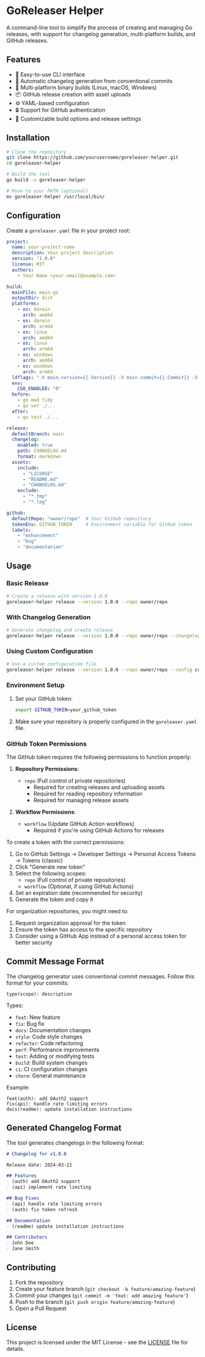 # GoReleaser Helper

A command-line tool to simplify the process of creating and managing Go releases, with support for changelog generation, multi-platform builds, and GitHub releases.

## Features

- 🚀 Easy-to-use CLI interface
- 📝 Automatic changelog generation from conventional commits
- 🔨 Multi-platform binary builds (Linux, macOS, Windows)
- 📦 GitHub release creation with asset uploads
- ⚙️ YAML-based configuration
- 🔒 Support for GitHub authentication
- 🎯 Customizable build options and release settings

## Installation

```bash
# Clone the repository
git clone https://github.com/yourusername/goreleaser-helper.git
cd goreleaser-helper

# Build the tool
go build -o goreleaser-helper

# Move to your PATH (optional)
mv goreleaser-helper /usr/local/bin/
```

## Configuration

Create a `goreleaser.yaml` file in your project root:

```yaml
project:
  name: your-project-name
  description: Your project description
  version: "1.0.0"
  license: MIT
  authors:
    - Your Name <your.email@example.com>

build:
  mainFile: main.go
  outputDir: dist
  platforms:
    - os: darwin
      arch: amd64
    - os: darwin
      arch: arm64
    - os: linux
      arch: amd64
    - os: linux
      arch: arm64
    - os: windows
      arch: amd64
    - os: windows
      arch: arm64
  ldflags: "-X main.version={{.Version}} -X main.commit={{.Commit}} -X main.date={{.Date}}"
  env:
    CGO_ENABLED: "0"
  before:
    - go mod tidy
    - go vet ./...
  after:
    - go test ./...

release:
  defaultBranch: main
  changelog:
    enabled: true
    path: CHANGELOG.md
    format: markdown
  assets:
    include:
      - "LICENSE"
      - "README.md"
      - "CHANGELOG.md"
    exclude:
      - "*.tmp"
      - "*.log"

github:
  defaultRepo: "owner/repo"  # Your GitHub repository
  tokenEnv: GITHUB_TOKEN     # Environment variable for GitHub token
  labels:
    - "enhancement"
    - "bug"
    - "documentation"
```

## Usage

### Basic Release

```bash
# Create a release with version 1.0.0
goreleaser-helper release --version 1.0.0 --repo owner/repo
```

### With Changelog Generation

```bash
# Generate changelog and create release
goreleaser-helper release --version 1.0.0 --repo owner/repo --changelog
```

### Using Custom Configuration

```bash
# Use a custom configuration file
goreleaser-helper release --version 1.0.0 --repo owner/repo --config custom-config.yaml
```

### Environment Setup

1. Set your GitHub token:
   ```bash
   export GITHUB_TOKEN=your_github_token
   ```

2. Make sure your repository is properly configured in the `goreleaser.yaml` file.

### GitHub Token Permissions

The GitHub token requires the following permissions to function properly:

1. **Repository Permissions**:
   - `repo` (Full control of private repositories)
     - Required for creating releases and uploading assets
     - Required for reading repository information
     - Required for managing release assets

2. **Workflow Permissions**:
   - `workflow` (Update GitHub Action workflows)
     - Required if you're using GitHub Actions for releases

To create a token with the correct permissions:

1. Go to GitHub Settings → Developer Settings → Personal Access Tokens → Tokens (classic)
2. Click "Generate new token"
3. Select the following scopes:
   - `repo` (Full control of private repositories)
   - `workflow` (Optional, if using GitHub Actions)
4. Set an expiration date (recommended for security)
5. Generate the token and copy it

For organization repositories, you might need to:
1. Request organization approval for the token
2. Ensure the token has access to the specific repository
3. Consider using a GitHub App instead of a personal access token for better security

## Commit Message Format

The changelog generator uses conventional commit messages. Follow this format for your commits:

```
type(scope): description
```

Types:
- `feat`: New feature
- `fix`: Bug fix
- `docs`: Documentation changes
- `style`: Code style changes
- `refactor`: Code refactoring
- `perf`: Performance improvements
- `test`: Adding or modifying tests
- `build`: Build system changes
- `ci`: CI configuration changes
- `chore`: General maintenance

Example:
```
feat(auth): add OAuth2 support
fix(api): handle rate limiting errors
docs(readme): update installation instructions
```

## Generated Changelog Format

The tool generates changelogs in the following format:

```markdown
# Changelog for v1.0.0

Release date: 2024-03-21

## Features
- (auth) add OAuth2 support
- (api) implement rate limiting

## Bug Fixes
- (api) handle rate limiting errors
- (auth) fix token refresh

## Documentation
- (readme) update installation instructions

## Contributors
- John Doe
- Jane Smith
```

## Contributing

1. Fork the repository
2. Create your feature branch (`git checkout -b feature/amazing-feature`)
3. Commit your changes (`git commit -m 'feat: add amazing feature'`)
4. Push to the branch (`git push origin feature/amazing-feature`)
5. Open a Pull Request

## License

This project is licensed under the MIT License - see the [LICENSE](LICENSE) file for details.
